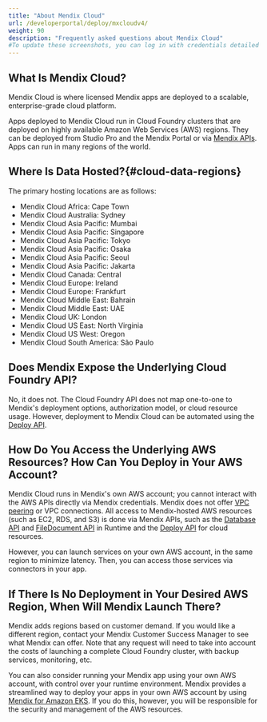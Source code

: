 ```yaml
---
title: "About Mendix Cloud"
url: /developerportal/deploy/mxcloudv4/
weight: 90
description: "Frequently asked questions about Mendix Cloud"
#To update these screenshots, you can log in with credentials detailed in How to Update Screenshots Using Team Apps.
---
```


## What Is Mendix Cloud?

Mendix Cloud is where licensed Mendix apps are deployed to a scalable, enterprise-grade cloud platform.

Apps deployed to Mendix Cloud run in Cloud Foundry clusters that are deployed on highly available Amazon Web Services (AWS) regions. They can be deployed from Studio Pro and the Mendix Portal or via [Mendix APIs](/apidocs-mxsdk/apidocs/deploy-api/). Apps can run in many regions of the world.

## Where Is Data Hosted?{#cloud-data-regions}

The primary hosting locations are as follows:

* Mendix Cloud Africa: Cape Town
* Mendix Cloud Australia: Sydney
* Mendix Cloud Asia Pacific: Mumbai
* Mendix Cloud Asia Pacific: Singapore
* Mendix Cloud Asia Pacific: Tokyo
* Mendix Cloud Asia Pacific: Osaka
* Mendix Cloud Asia Pacific: Seoul
* Mendix Cloud Asia Pacific: Jakarta
* Mendix Cloud Canada: Central
* Mendix Cloud Europe: Ireland
* Mendix Cloud Europe: Frankfurt
* Mendix Cloud Middle East: Bahrain
* Mendix Cloud Middle East: UAE
* Mendix Cloud UK: London
* Mendix Cloud US East: North Virginia
* Mendix Cloud US West: Oregon
* Mendix Cloud South America: São Paulo

## Does Mendix Expose the Underlying Cloud Foundry API?

No, it does not. The Cloud Foundry API does not map one-to-one to Mendix's deployment options, authorization model, or cloud resource usage. However, deployment to Mendix Cloud can be automated using the [Deploy API](/apidocs-mxsdk/apidocs/deploy-api/).

## How Do You Access the Underlying AWS Resources? How Can You Deploy in Your AWS Account?

Mendix Cloud runs in Mendix's own AWS account; you cannot interact with the AWS APIs directly via Mendix credentials. Mendix does not offer [VPC peering](https://docs.aws.amazon.com/AmazonVPC/latest/PeeringGuide/Welcome.html) or VPC connections. All access to Mendix-hosted AWS resources (such as EC2, RDS, and S3) is done via Mendix APIs, such as the [Database API](https://apidocs.rnd.mendix.com/10/runtime/com/mendix/core/Core.html#createXPathQuery(java.lang.String)) and [FileDocument API](https://apidocs.rnd.mendix.com/10/runtime/com/mendix/core/Core.html#storeFileDocumentContent(com.mendix.systemwideinterfaces.core.IContext,com.mendix.systemwideinterfaces.core.IMendixObject,java.io.InputStream)) in Runtime and the [Deploy API](/apidocs-mxsdk/apidocs/deploy-api/) for cloud resources.

However, you can launch services on your own AWS account, in the same region to minimize latency. Then, you can access those services via connectors in your app.

## If There Is No Deployment in Your Desired AWS Region, When Will Mendix Launch There?

Mendix adds regions based on customer demand. If you would like a different region, contact your Mendix Customer Success Manager to see what Mendix can offer. Note that any request will need to take into account the costs of launching a complete Cloud Foundry cluster, with backup services, monitoring, etc. 

You can also consider running your Mendix app using your own AWS account, with control over your runtime environment. Mendix provides a streamlined way to deploy your apps in your own AWS account by using [Mendix for Amazon EKS](https://aws.amazon.com/solutions/partners/terraform-modules/mendix-eks/). If you do this, however, you will be responsible for the security and management of the AWS resources.
